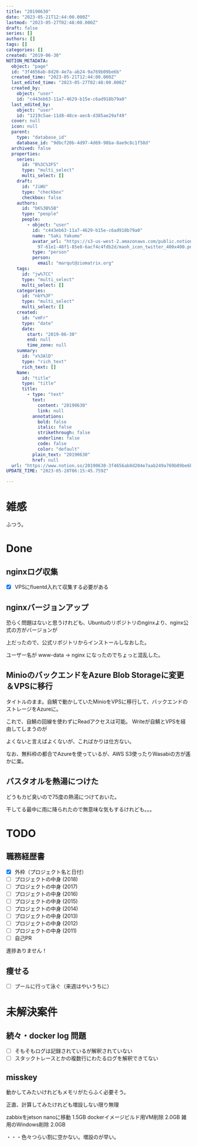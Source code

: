 ```yaml
---
title: "20190630"
date: "2023-05-21T12:44:00.000Z"
lastmod: "2023-05-27T02:48:00.000Z"
draft: false
series: []
authors: []
tags: []
categories: []
created: "2019-06-30"
NOTION_METADATA:
  object: "page"
  id: "3f4656ab-8d20-4e7a-ab24-9a769b09be6b"
  created_time: "2023-05-21T12:44:00.000Z"
  last_edited_time: "2023-05-27T02:48:00.000Z"
  created_by:
    object: "user"
    id: "c443eb63-11a7-4629-b15e-c6ad918b79a0"
  last_edited_by:
    object: "user"
    id: "1219c5ae-11d8-48ce-aec6-d385ae29af49"
  cover: null
  icon: null
  parent:
    type: "database_id"
    database_id: "9dbcf20b-4d97-4d69-98ba-8ae9c8c1f58d"
  archived: false
  properties:
    series:
      id: "B%3C%3FS"
      type: "multi_select"
      multi_select: []
    draft:
      id: "JiWU"
      type: "checkbox"
      checkbox: false
    authors:
      id: "bK%3B%5B"
      type: "people"
      people:
        - object: "user"
          id: "c443eb63-11a7-4629-b15e-c6ad918b79a0"
          name: "Saki Yakumo"
          avatar_url: "https://s3-us-west-2.amazonaws.com/public.notion-static.com/3ad1c4\
            97-61e1-48f1-85e8-6acf4c4fdb2d/maoh_icon_twitter_400x400.png"
          type: "person"
          person:
            email: "marqut@ziomatrix.org"
    tags:
      id: "jw%7CC"
      type: "multi_select"
      multi_select: []
    categories:
      id: "nbY%3F"
      type: "multi_select"
      multi_select: []
    created:
      id: "vmFr"
      type: "date"
      date:
        start: "2019-06-30"
        end: null
        time_zone: null
    summary:
      id: "x%3AlD"
      type: "rich_text"
      rich_text: []
    Name:
      id: "title"
      type: "title"
      title:
        - type: "text"
          text:
            content: "20190630"
            link: null
          annotations:
            bold: false
            italic: false
            strikethrough: false
            underline: false
            code: false
            color: "default"
          plain_text: "20190630"
          href: null
  url: "https://www.notion.so/20190630-3f4656ab8d204e7aab249a769b09be6b"
UPDATE_TIME: "2023-05-28T06:15:45.759Z"

---
```

<link rel="stylesheet" href="https://cdn.jsdelivr.net/npm/katex@0.16.2/dist/katex.min.css" integrity="sha384-bYdxxUwYipFNohQlHt0bjN/LCpueqWz13HufFEV1SUatKs1cm4L6fFgCi1jT643X" crossorigin="anonymous">


# 雑感


ふつう。


# Done


## nginxログ収集

- [x] VPSにfluentd入れて収集する必要がある

## nginxバージョンアップ


恐らく問題はないと思うけれども、Ubuntuのリポジトリのnginxより、nginx公式の方がバージョンが


上だったので、公式リポジトリからインストールしなおした。


ユーザー名が www-data -> nginx になったのでちょっと混乱した。


## MinioのバックエンドをAzure Blob Storageに変更＆VPSに移行


タイトルのまま。自鯖で動かしていたMinioをVPSに移行して、バックエンドのストレージをAzureに。


これで、自鯖の回線を使わずにReadアクセスは可能。 Writeが自鯖とVPSを経由してしまうのが


よくないと言えばよくないが、こればかりは仕方ない。


なお、無料枠の都合でAzureを使っているが、AWS S3使ったりWasabiの方が遙かに楽。


## バスタオルを熱湯につけた


どうもカビ臭いので75度の熱湯につけておいた。


干してる最中に雨に降られたので無意味な気もするけれども。。。


# TODO


## 職務経歴書

- [x] 外枠（プロジェクト名と日付）
- [ ] プロジェクトの中身 (2018)
- [ ] プロジェクトの中身 (2017)
- [ ] プロジェクトの中身 (2016)
- [ ] プロジェクトの中身 (2015)
- [ ] プロジェクトの中身 (2014)
- [ ] プロジェクトの中身 (2013)
- [ ] プロジェクトの中身 (2012)
- [ ] プロジェクトの中身 (2011)
- [ ] 自己PR

進捗ありません！


## 痩せる

- [ ] プールに行って泳ぐ（来週はやいうちに）

# 未解決案件


## 続々・docker log 問題

- [ ] そもそもログは記録されているが解釈されていない
- [ ] スタックトレースとかの複数行にわたるログを解釈できてない

## misskey


動かしてみたいけれどもメモリがたらふく必要そう。


正直、計算してみたけれども増設しない限り無理


zabbixをjetson nanoに移動 1.5GB dockerイメージビルド用VM削除 2.0GB 雑用のWindows削除 2.0GB


・・・色々つらい割に空かない。増設のが早い。

